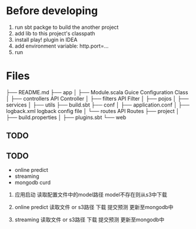 # Before developing

1. run sbt packge to build the another project
2. add lib to this project's classpath
3. install play! plugin in IDEA
4. add environment variable: http.port=...
5. run

# Files

├── README.md ├── app │ ├── Module.scala Guice Configuration Class │ ├── controllers API Controller │ ├── filters API
Filter │ ├── pojos │ ├── services │ ├── utils ├── build.sbt ├── conf │ ├── application.conf │ ├── logback.xml logback
config file │ └── routes API Routes ├── project │ ├── build.properties │ ├── plugins.sbt └── web

## TODO

## TODO

- online predict
- streaming
- mongodb curd

1. 应用启动 读取配置文件中的model路径 model不存在则从s3中下载

2. online predict 读取文件 or s3路径 下载 提交预测 更新至mongodb中

3. streaming 读取文件 or s3路径 下载 提交预测 更新至mongodb中
